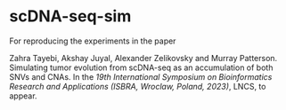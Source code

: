 # scDNA-seq-sim

For reproducing the experiments in the paper

Zahra Tayebi, Akshay Juyal, Alexander Zelikovsky and Murray
Patterson. Simulating tumor evolution from scDNA-seq as an
accumulation of both SNVs and CNAs. In the *19th International
Symposium on Bioinformatics Research and Applications (ISBRA, Wroclaw,
Poland, 2023)*, LNCS, to appear.
